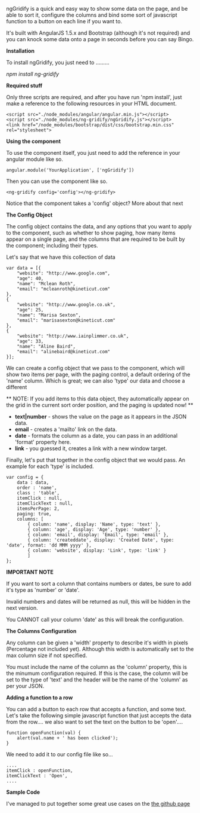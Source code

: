 ngGridify is a quick and easy way to show some data on the page, and be able to sort it, configure the columns and bind some sort of javascript function to a button on each line if you want to.

It's built with AngularJS 1.5.x and Bootstrap (although it's not required) and you can knock some data onto a page in seconds before you can say Bingo.

**Installation**

To install ngGridify, you just need to .........

_npm install ng-gridify_

**Required stuff**

Only three scripts are required, and after you have run 'npm install', just make a reference to the following resources in your HTML document.

    <script src="./node_modules/angular/angular.min.js"></script>
    <script src="./node_modules/ng-gridify/ngGridify.js"></script>
    <link href="/node_modules/bootstrap/dist/css/bootstrap.min.css" rel="stylesheet">

**Using the component**

To use the component itself, you just need to add the reference in your angular module like so.

    angular.module('YourApplication', ['ngGridify'])

Then you can use the component like so.

    <ng-gridify config='config'></ng-gridify>

Notice that the component takes a 'config' object? More about that next

**The Config Object**

The config object contains the data, and any options that you want to apply to the component, such as whether to show paging, how many items appear on a single page, and the columns that are required to be built by the component; including their types.

Let's say that we have this collection of data

    var data = [{
        "website": "http://www.google.com",
        "age": 40,
        "name": "Mclean Roth",
        "email": "mcleanroth@kineticut.com"
    },
    {
        "website": "http://www.google.co.uk",
        "age": 25,
        "name": "Marisa Sexton",
        "email": "marisasexton@kineticut.com"
    },
    {
        "website": "http://www.iainplimmer.co.uk",
        "age": 33,
        "name": "Aline Baird",
        "email": "alinebaird@kineticut.com"
    }];



We can create a config object that we pass to the component, which will show two items per page, with the paging control, a default ordering of the 'name' column. Which is great; we can also 'type' our data and choose a different

** NOTE: If you add items to this data object, they automatically appear on the grid in the current sort order position, and the paging is updated now! **

* **text|number** - shows the value on the page as it appears in the JSON data.
* **email** - creates a 'mailto' link on the data.
* **date** - formats the column as a date, you can pass in an additional 'format' property here.
* **link** - you guessed it, creates a link with a new window target. 

Finally, let's put that together in the config object that we would pass. An example for each 'type' is included.

    var config = {
        data : data,
        order : 'name', 
        class : 'table',
        itemClick : null,
        itemClickText : null,
        itemsPerPage: 2,
        paging: true,
        columns: [
            { column: 'name', display: 'Name', type: 'text' }, 
            { column: 'age', display: 'Age', type: 'number' },
            { column: 'email', display: 'Email', type: 'email' },
            { column: 'createddate', display: 'Created Date', type: 'date', format: 'dd MMM yyyy' },
            { column: 'website', display: 'Link', type: 'link' }
            ]         
    };

**IMPORTANT NOTE** 

If you want to sort a column that contains numbers or dates, be sure to add it's type as 'number' or 'date'. 

Invalid numbers and dates will be returned as null, this will be hidden in the next version. 

You CANNOT call your column 'date' as this will break the configuration.
    
**The Columns Configuration**

Any column can be given a 'width' property to describe it's width in pixels (Percentage not included yet). Although this width is automatically set to the max column size if not specified.

You must include the name of the column as the 'column' property, this is the minumum configuration required. If this is the case, the column will be set to the type of 'text' and the header will be the name of the 'column' as per your JSON. 

**Adding a function to a row**

You can add a button to each row that accepts a function, and some text. Let's take the following simple javascript function that just accepts the data from the row.... we also want to set the text on the button to be 'open'.... 

    function openFunction(val) {
        alert(val.name + ' has been clicked');
    }

We need to add it to our config file like so...

    ....
    itemClick : openFunction,
    itemClickText : 'Open',
    ....

**Sample Code**

I've managed to put together some great use cases on the [the github page](https://github.com/iainplimmer/ngGridify)